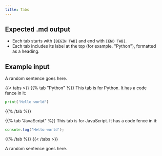 ```yaml
---
title: Tabs
---
```


## Expected .md output

- Each tab starts with `[BEGIN TAB]` and end with `[END TAB]`.
- Each tab includes its label at the top (for example, "Python"), formatted as a heading.

## Example input

A random sentence goes here.

{{< tabs >}}
{{% tab "Python" %}}
This tab is for Python. It has a code fence in it:

```python
print('Hello world')
```
{{% /tab %}}

{{% tab "JavaScript" %}}
This tab is for JavaScript. It has a code fence in it:

```javascript
console.log('Hello world');
```
{{% /tab %}}
{{< /tabs >}}

A random sentence goes here.